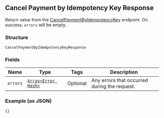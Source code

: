 ## Cancel Payment by Idempotency Key Response

Return value from the
[CancelPaymentByIdempotencyKey](#endpoint-payments-cancelpaymentbyidempotencykey) endpoint.
On success, `errors` will be empty.

### Structure

`CancelPaymentByIdempotencyKeyResponse`

### Fields

| Name | Type | Tags | Description |
|  --- | --- | --- | --- |
| `errors` | [`Array<Error Hash>`](/doc/models/error.md) | Optional | Any errors that occurred during the request. |

### Example (as JSON)

```json
{}
```

